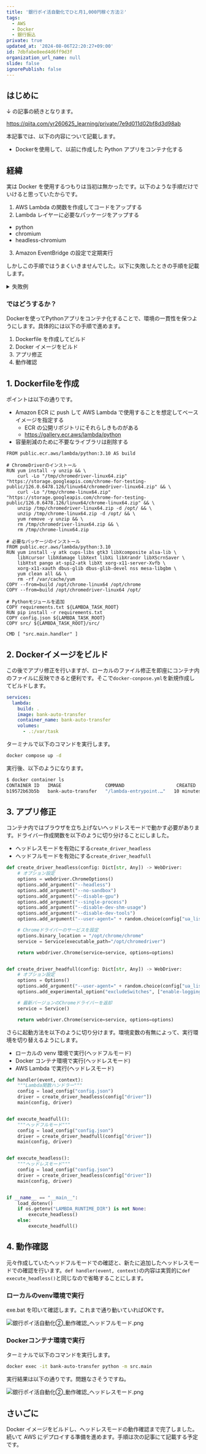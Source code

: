 ```yaml
---
title: '銀行ポイ活自動化でひと月1,000円稼ぐ方法②'
tags:
  - AWS
  - Docker
  - 銀行振込
private: true
updated_at: '2024-08-06T22:20:27+09:00'
id: 7dbfabe8eed4d6ff9d3f
organization_url_name: null
slide: false
ignorePublish: false
---
```

## はじめに

↓ の記事の続きとなります。

https://qiita.com/yr260625_learning/private/7e9d011d02bf8d3d98ab

本記事では、以下の内容について記載します。
* Dockerを使用して、以前に作成した Python アプリをコンテナ化する

## 経緯

実は Docker を使用するつもりは当初は無かったです。以下のような手順だけでいけると思っていたからです。

1. AWS Lambda の関数を作成してコードをアップする
2. Lambda レイヤーに必要なパッケージをアップする

  * python
  * chromium
  * headless-chromium

3. Amazon EventBridge の設定で定期実行

しかしこの手順ではうまくいきませんでした。以下に失敗したときの手順を記載します。

<details><summary>失敗例</summary>

### Lambda関数作成

まずは単純な例としてドライバーを生成するだけして終了する関数を作成しました。

![銀行ポイ活自動化②_Lambda関数.png](https://qiita-image-store.s3.ap-northeast-1.amazonaws.com/0/1681290/00b64b4f-5708-d9ae-b301-51c60923be94.png)

```python
from selenium import webdriver
from selenium.webdriver.chrome.options import Options
from selenium.webdriver.chrome.service import Service

def lambda_handler(event, context):
    options = Options()
    options.add_argument("--headless")
    options.add_argument("--disable-gpu")
    options.add_argument("--single-process")
    options.add_argument("--ignore-certificate-errors")
    options.add_argument("--no-sandbox")
    browser = webdriver.Chrome(
        service=Service("/opt/headless/chromedriver"),
        options=options
    )
    return 0
```

### パッケージ作成

ターミナルから以下のコマンドを実行して zip の作成します。

```bash
# pyenv導入
git clone https://github.com/pyenv/pyenv.git ~/.pyenv
echo 'export PATH="$HOME/.pyenv/bin:$PATH"' >> ~/.bash_profile
echo 'eval "$(pyenv init -)"' >> ~/.bash_profile
source ~/.bash_profile

# python3.10に切替
pyenv install 3.10.3
pyenv global 3.10.3

# pythonパッケージ準備
mkdir python
cd python
pip install --upgrade pip
pip install selenium==4.22.0 -t .
cd ../
zip -r python python

# chromium
mkdir headless
cd headless
curl -SL https://github.com/adieuadieu/serverless-chrome/releases/download/v1.0.0-55/stable-headless-chromium-amazonlinux-2017-03.zip > headless-chromium.zip
unzip -o headless-chromium.zip -d .
rm headless-chromium.zip
curl -SL https://chromedriver.storage.googleapis.com/2.43/chromedriver_linux64.zip > chromedriver.zip
unzip -o chromedriver.zip -d .
rm chromedriver.zip
cd ../
zip -r headless headless
```

出来上がった`python.zip`と`headless.zip`を使用してLambdaレイヤーを作成します。こちらの画面で必要な情報を入力して、作成ボタンを押下すればよいです。

![銀行ポイ活自動化②_Lambdaレイヤー.png](https://qiita-image-store.s3.ap-northeast-1.amazonaws.com/0/1681290/537a8781-b170-2abe-c330-755caa0294a9.png)

### 実行結果(失敗する) 

Lambda関数を実行すると以下の結果が返ってきました。

```
{
  "errorMessage": "Message: Service /opt/headless/chromedriver unexpectedly exited. Status code was: 127\n",
  "errorType": "WebDriverException",
  "requestId": "7dc3639c-9bff-4190-b4da-6e29f93ee16f",
  "stackTrace": [
    "  File \"/var/task/lambda_function.py\", line 18, in lambda_handler\n    browser = webdriver.Chrome(\n",
    "  File \"/opt/python/selenium/webdriver/chrome/webdriver.py\", line 45, in __init__\n    super().__init__(\n",
    "  File \"/opt/python/selenium/webdriver/chromium/webdriver.py\", line 55, in __init__\n    self.service.start()\n",
    "  File \"/opt/python/selenium/webdriver/common/service.py\", line 102, in start\n    self.assert_process_still_running()\n",
    "  File \"/opt/python/selenium/webdriver/common/service.py\", line 115, in assert_process_still_running\n    raise WebDriverException(f\"Service {self._path} unexpectedly exited. Status code was: {return_code}\")\n"
  ]
}
```

失敗した原因として、色々考えられそうなことはありますが、

* Windows環境でレイヤーのzipを作成したのが良くない？
* chromedriverとheadless-chromiumのバージョン組み合わせが良くない？
* もしくはPython3.10との組み合わせが良くない？

ここまで来るのに結構時間がかかったのもあって、正直考えるのが面倒になりました。よってこの方法は止めます。
</details>

### ではどうするか？

Dockerを使ってPythonアプリをコンテナ化することで、環境の一貫性を保つようにします。具体的には以下の手順で進めます。

1. Dockerfile を作成してビルド
2. Docker イメージをビルド
3. アプリ修正
4. 動作確認

## 1. Dockerfileを作成

ポイントは以下の通りです。

* Amazon ECR に push して AWS Lambda で使用することを想定してベースイメージを指定する
  * ECR の公開リポジトリにそれらしきものがある
  * https://gallery.ecr.aws/lambda/python
* 容量削減のために不要なライブラリは削除する

```Dockerfile:Dockerfile
FROM public.ecr.aws/lambda/python:3.10 AS build

# ChromeDriverのインストール
RUN yum install -y unzip && \
    curl -Lo "/tmp/chromedriver-linux64.zip" "https://storage.googleapis.com/chrome-for-testing-public/126.0.6478.126/linux64/chromedriver-linux64.zip" && \
    curl -Lo "/tmp/chrome-linux64.zip" "https://storage.googleapis.com/chrome-for-testing-public/126.0.6478.126/linux64/chrome-linux64.zip" && \
    unzip /tmp/chromedriver-linux64.zip -d /opt/ && \
    unzip /tmp/chrome-linux64.zip -d /opt/ && \
    yum remove -y unzip && \
    rm /tmp/chromedriver-linux64.zip && \
    rm /tmp/chrome-linux64.zip

# 必要なパッケージのインストール
FROM public.ecr.aws/lambda/python:3.10
RUN yum install -y atk cups-libs gtk3 libXcomposite alsa-lib \
    libXcursor libXdamage libXext libXi libXrandr libXScrnSaver \
    libXtst pango at-spi2-atk libXt xorg-x11-server-Xvfb \
    xorg-x11-xauth dbus-glib dbus-glib-devel nss mesa-libgbm \
    yum clean all && \
    rm -rf /var/cache/yum
COPY --from=build /opt/chrome-linux64 /opt/chrome
COPY --from=build /opt/chromedriver-linux64 /opt/

# Pythonモジュールを追加
COPY requirements.txt ${LAMBDA_TASK_ROOT}
RUN pip install -r requirements.txt
COPY config.json ${LAMBDA_TASK_ROOT}
COPY src/ ${LAMBDA_TASK_ROOT}/src/

CMD [ "src.main.handler" ]
```

## 2. Dockerイメージをビルド

この後でアプリ修正を行いますが、ローカルのファイル修正を即座にコンテナ内のファイルに反映できると便利です。そこで`docker-conpose.yml`を新規作成してビルドします。

```yml:docker-conpose.yml
services:
  lambda:
    build: .
    image: bank-auto-transfer
    container_name: bank-auto-transfer
    volumes:
      - .:/var/task
```

ターミナルで以下のコマンドを実行します。

```bash
docker compose up -d
```

実行後、以下のようになります。

```bash
$ docker container ls
CONTAINER ID   IMAGE                COMMAND                   CREATED          STATUS          PORTS     NAMES
b19572b63b5b   bank-auto-transfer   "/lambda-entrypoint.…"   10 minutes ago   Up 10 minutes             bank-auto-transfer
```

## 3. アプリ修正

コンテナ内ではブラウザを立ち上げないヘッドレスモードで動かす必要があります。ドライバー作成関数を以下のように切り分けることにしました。

* ヘッドレスモードを有効にする`create_driver_headless`
* ヘッドフルモードを有効にする`create_driver_headfull`

```python:src/main.py
def create_driver_headless(config: Dict[str, Any]) -> WebDriver:
    # オプション設定
    options = webdriver.ChromeOptions()
    options.add_argument("--headless")
    options.add_argument("--no-sandbox")
    options.add_argument("--disable-gpu")
    options.add_argument("--single-process")
    options.add_argument("--disable-dev-shm-usage")
    options.add_argument("--disable-dev-tools")
    options.add_argument("--user-agent=" + random.choice(config["ua_list"]))

    # Chromeドライバーのサービスを設定
    options.binary_location = "/opt/chrome/chrome"
    service = Service(executable_path="/opt/chromedriver")

    return webdriver.Chrome(service=service, options=options)


def create_driver_headfull(config: Dict[str, Any]) -> WebDriver:
    # オプション設定
    options = Options()
    options.add_argument("--user-agent=" + random.choice(config["ua_list"]))
    options.add_experimental_option("excludeSwitches", ["enable-logging"])

    # 最新バージョンのChromeドライバーを返却
    service = Service()

    return webdriver.Chrome(service=service, options=options)
```

さらに起動方法を以下のように切り分けます。環境変数の有無によって、実行環境を切り替えるようにします。

* ローカルの venv 環境で実行(ヘッドフルモード)
* Docker コンテナ環境で実行(ヘッドレスモード)
* AWS Lambda で実行(ヘッドレスモード)

```python:src/main.py
def handler(event, context):
    """Lambda関数ハンドラー"""
    config = load_config("config.json")
    driver = create_driver_headless(config["driver"])
    main(config, driver)


def execute_headfull():
    """ヘッドフルモード"""
    config = load_config("config.json")
    driver = create_driver_headfull(config["driver"])
    main(config, driver)


def execute_headless():
    """ヘッドレスモード"""
    config = load_config("config.json")
    driver = create_driver_headless(config["driver"])
    main(config, driver)


if __name__ == "__main__":
    load_dotenv()
    if os.getenv("LAMBDA_RUNTIME_DIR") is not None:
        execute_headless()
    else:
        execute_headfull()
```

## 4. 動作確認

元々作成していたヘッドフルモードでの確認と、新たに追加したヘッドレスモードでの確認を行います。`def handler(event, context)`の内容は実質的に`def execute_headless()`と同じなので省略することにします。

### ローカルのvenv環境で実行

exe.bat を叩いて確認します。これまで通り動いていればOKです。

![銀行ポイ活自動化②_動作確認_ヘッドフルモード.png](https://qiita-image-store.s3.ap-northeast-1.amazonaws.com/0/1681290/a1e7d211-e3a6-21eb-ec07-5447c680ac8d.png)

### Dockerコンテナ環境で実行

ターミナルで以下のコマンドを実行します。

```bash
docker exec -it bank-auto-transfer python -m src.main
```

実行結果は以下の通りです。問題なさそうですね。

![銀行ポイ活自動化②_動作確認_ヘッドレスモード.png](https://qiita-image-store.s3.ap-northeast-1.amazonaws.com/0/1681290/56c22e17-0ecc-2256-0496-e35d32f0fde0.png)


## さいごに

Docker イメージをビルドし、ヘッドレスモードの動作確認まで完了しました。続いて AWS にデプロイする準備を進めます。手順は次の記事にて記載する予定です。
